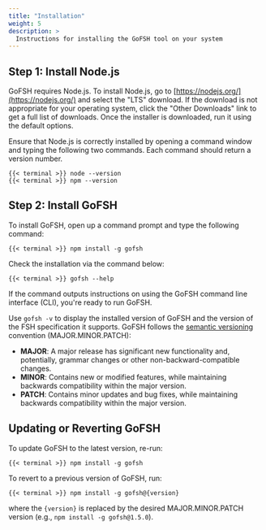 ```yaml
---
title: "Installation"
weight: 5
description: >
  Instructions for installing the GoFSH tool on your system
---
```


## Step 1: Install Node.js

GoFSH requires Node.js. To install Node.js, go to [https://nodejs.org/](https://nodejs.org/) and select the "LTS" download. If the download is not appropriate for your operating system, click the "Other Downloads" link to get a full list of downloads. Once the installer is downloaded, run it using the default options.

Ensure that Node.js is correctly installed by opening a command window and typing the following two commands. Each command should return a version number.

```shell
{{< terminal >}} node --version
{{< terminal >}} npm --version
```

## Step 2: Install GoFSH

To install GoFSH, open up a command prompt and type the following command:

```shell
{{< terminal >}} npm install -g gofsh
```

Check the installation via the command below:

```shell
{{< terminal >}} gofsh --help
```

If the command outputs instructions on using the GoFSH command line interface (CLI), you're ready to run GoFSH.

Use `gofsh -v` to display the installed version of GoFSH and the version of the FSH specification it supports. GoFSH follows the [semantic versioning](https://semver.org) convention (MAJOR.MINOR.PATCH):

* **MAJOR**: A major release has significant new functionality and, potentially, grammar changes or other non-backward-compatible changes.
* **MINOR**: Contains new or modified features, while maintaining backwards compatibility within the major version.
* **PATCH**: Contains minor updates and bug fixes, while maintaining backwards compatibility within the major version.


## Updating or Reverting GoFSH

To update GoFSH to the latest version, re-run:

```shell
{{< terminal >}} npm install -g gofsh
```

To revert to a previous version of GoFSH, run:

```shell
{{< terminal >}} npm install -g gofsh@{version}
```

where the `{version}` is replaced by the desired MAJOR.MINOR.PATCH version (e.g., `npm install -g gofsh@1.5.0`).

